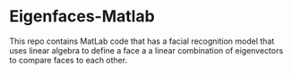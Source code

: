 # Eigenfaces-Matlab

This repo contains MatLab code that has a facial recognition model that uses linear algebra to define a face a a linear combination of eigenvectors to compare faces to each other.
